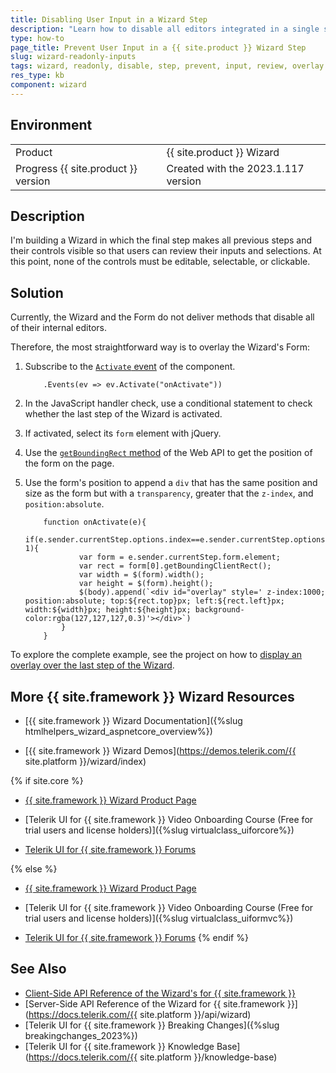 ```yaml
---
title: Disabling User Input in a Wizard Step
description: "Learn how to disable all editors integrated in a single step of the {{ site.product }} Wizard component."
type: how-to
page_title: Prevent User Input in a {{ site.product }} Wizard Step
slug: wizard-readonly-inputs
tags: wizard, readonly, disable, step, prevent, input, review, overlay
res_type: kb
component: wizard
---
```


## Environment

<table>
 <tr>
  <td>Product</td>
  <td>{{ site.product }} Wizard</td>
 </tr>
 <tr>
  <td>Progress {{ site.product }} version</td>
  <td>Created with the 2023.1.117 version</td>
 </tr>
</table>

## Description

I'm building a Wizard in which the final step makes all previous steps and their controls visible so that users can review their inputs and selections. At this point, none of the controls must be editable, selectable, or clickable.

## Solution

Currently, the Wizard and the Form do not deliver methods that disable all of their internal editors.

Therefore, the most straightforward way is to overlay the Wizard's Form:

1. Subscribe to the [`Activate` event](https://docs.telerik.com/kendo-ui/api/javascript/ui/wizard/events/activate) of the component.

    ```
        .Events(ev => ev.Activate("onActivate"))
    ```

2. In the JavaScript handler check, use a conditional statement to check whether the last step of the Wizard is activated.
3. If activated, select its `form` element with jQuery.
4. Use the [`getBoundingRect` method](https://developer.mozilla.org/en-US/docs/Web/API/Element/getBoundingClientRect) of the Web API to get the position of the form on the page.
5. Use the form's position to append a `div` that has the same position and size as the form but with a `transparency`, greater that the `z-index`, and `position:absolute`.

    ```
        function onActivate(e){
            if(e.sender.currentStep.options.index==e.sender.currentStep.options.totalSteps-1){
                var form = e.sender.currentStep.form.element;
                var rect = form[0].getBoundingClientRect();
                var width = $(form).width();
                var height = $(form).height();
                $(body).append(`<div id="overlay" style=' z-index:1000; position:absolute; top:${rect.top}px; left:${rect.left}px; width:${width}px; height:${height}px; background-color:rgba(127,127,127,0.3)'></div>`)
            }
        }   
    ```

To explore the complete example, see the project on how to [display an overlay over the last step of the Wizard](https://netcorerepl.telerik.com/GnYmuwPr40mcbfL331).

## More {{ site.framework }} Wizard Resources

* [{{ site.framework }} Wizard Documentation]({%slug htmlhelpers_wizard_aspnetcore_overview%})

* [{{ site.framework }} Wizard Demos](https://demos.telerik.com/{{ site.platform }}/wizard/index)

{% if site.core %}
* [{{ site.framework }} Wizard Product Page](https://www.telerik.com/aspnet-core-ui/wizard)

* [Telerik UI for {{ site.framework }} Video Onboarding Course (Free for trial users and license holders)]({%slug virtualclass_uiforcore%})

* [Telerik UI for {{ site.framework }} Forums](https://www.telerik.com/forums/aspnet-core-ui)

{% else %}
* [{{ site.framework }} Wizard Product Page](https://www.telerik.com/aspnet-mvc/wizard)

* [Telerik UI for {{ site.framework }} Video Onboarding Course (Free for trial users and license holders)]({%slug virtualclass_uiformvc%})

* [Telerik UI for {{ site.framework }} Forums](https://www.telerik.com/forums/aspnet-mvc)
{% endif %}

## See Also

* [Client-Side API Reference of the Wizard's for {{ site.framework }}](https://docs.telerik.com/kendo-ui/api/javascript/ui/wizard)
* [Server-Side API Reference of the Wizard for {{ site.framework }}](https://docs.telerik.com/{{ site.platform }}/api/wizard)
* [Telerik UI for {{ site.framework }} Breaking Changes]({%slug breakingchanges_2023%})
* [Telerik UI for {{ site.framework }} Knowledge Base](https://docs.telerik.com/{{ site.platform }}/knowledge-base)
